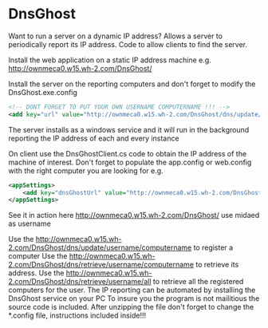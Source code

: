 # DnsGhost
Want to run a server on a dynamic IP address? Allows a server to periodically report its IP address. Code to allow clients to find the server.

Install the web application on a static IP address machine
e.g. 
http://ownmeca0.w15.wh-2.com/DnsGhost/

Install the server on the reporting computers and don't forget to modify the DnsGhost.exe.config 
 
 ```xml
 <!-- DONT FORGET TO PUT YOUR OWN USERNAME COMPUTERNAME !!! -->
 <add key="url" value="http://ownmeca0.w15.wh-2.com/DnsGhost/dns/update/username/computername"/>
 ```
 
The server installs as a windows service and it will run in the background reporting the IP address of each and every instance

On client use the DnsGhostClient.cs code to obtain the IP address of the machine of interest. Don't forget to populate the app.config or web.config
with the right computer you are looking for
e.g.
```xml
<appSettings>
    <add key="dnsGhostUrl" value="http://ownmeca0.w15.wh-2.com/DnsGhost/dns/retrieve/midaed/midaedserver"/>
</appSettings>
```

See it in action here http://ownmeca0.w15.wh-2.com/DnsGhost/ use midaed as username

Use the http://ownmeca0.w15.wh-2.com/DnsGhost/dns/update/username/computername to register a computer
Use the http://ownmeca0.w15.wh-2.com/DnsGhost/dns/retrieve/username/computername to retrieve its address.
Use the http://ownmeca0.w15.wh-2.com/DnsGhost/dns/retrieve/username/all to retrieve all the registered computers for the user.
The IP reporting can be automated by installing the DnsGhost service on your PC
To insure you the program is not mailitious the source code is included.
After unzipping the file don't forget to change the *.config file, instructions included inside!!!




